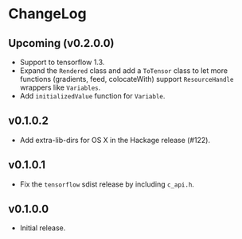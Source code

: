 # ChangeLog

## Upcoming (v0.2.0.0)
- Support to tensorflow 1.3.
- Expand the `Rendered` class and add a `ToTensor` class to let more functions
  (gradients, feed, colocateWith) support `ResourceHandle` wrappers like
  `Variables`.
- Add `initializedValue` function for `Variable`.

## v0.1.0.2
- Add extra-lib-dirs for OS X in the Hackage release (#122).

## v0.1.0.1
- Fix the `tensorflow` sdist release by including `c_api.h`.

## v0.1.0.0
- Initial release.
